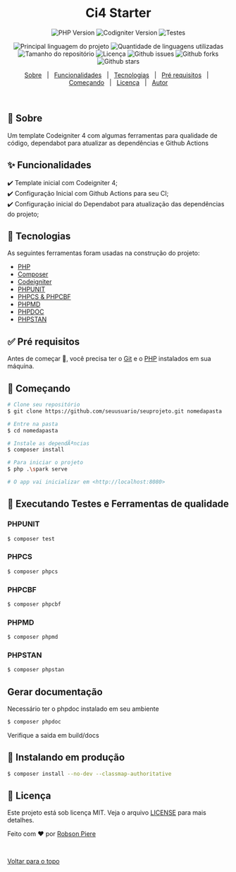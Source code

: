 <h1 align="center">Ci4 Starter</h1>

<p align="center">
  <img alt="PHP Version" src="https://img.shields.io/badge/PHP-7.3|7.4|8.0-B0B3D6?&logo=php&logoColor=#474A8A">

  <img alt="Codigniter Version" src="https://img.shields.io/badge/Codeigniter-4-B0B3D6?&logo=codeigniter&logoColor=#DD4814">

  <img alt="Testes" src="https://github.com/robsonpiere/ci4-starter/actions/workflows/testes.yaml/badge.svg">

</p>

<p align="center">
  <img alt="Principal linguagem do projeto" src="https://img.shields.io/github/languages/top/robsonpiere/ci4-starter?color=56BEB8">

  <img alt="Quantidade de linguagens utilizadas" src="https://img.shields.io/github/languages/count/robsonpiere/ci4-starter?color=56BEB8">

  <img alt="Tamanho do repositório" src="https://img.shields.io/github/repo-size/robsonpiere/ci4-starter?color=56BEB8">

  <img alt="Licença" src="https://img.shields.io/github/license/robsonpiere/ci4-starter?color=56BEB8">

  <img alt="Github issues" src="https://img.shields.io/github/issues/robsonpiere/ci4-starter?color=56BEB8" />

  <img alt="Github forks" src="https://img.shields.io/github/forks/robsonpiere/ci4-starter?color=56BEB8" />

  <img alt="Github stars" src="https://img.shields.io/github/stars/robsonpiere/ci4-starter?color=56BEB8" />
</p>

<p align="center">
  <a href="#dart-sobre">Sobre</a> &#xa0; | &#xa0; 
  <a href="#sparkles-funcionalidades">Funcionalidades</a> &#xa0; | &#xa0;
  <a href="#rocket-tecnologias">Tecnologias</a> &#xa0; | &#xa0;
  <a href="#white_check_mark-pré-requesitos">Pré requisitos</a> &#xa0; | &#xa0;
  <a href="#checkered_flag-começando">Começando</a> &#xa0; | &#xa0;
  <a href="#memo-licença">Licença</a> &#xa0; | &#xa0;
  <a href="https://github.com/robsonpiere" target="_blank">Autor</a>
</p>

<br>

## :dart: Sobre ##

Um template  Codeigniter 4 com algumas ferramentas para qualidade de código, dependabot para atualizar as dependências e Github Actions

## :sparkles: Funcionalidades ##

:heavy_check_mark: Template inicial com Codeigniter 4;\
:heavy_check_mark: Configuração Inicial com Github Actions para seu CI;\
:heavy_check_mark: Configuração inicial do Dependabot para atualização das dependências do projeto;

## :rocket: Tecnologias ##

As seguintes ferramentas foram usadas na construção do projeto:

- [PHP](https://www.php.net)
- [Composer](https://getcomposer.org)
- [Codeigniter](https://codeigniter.com/)
- [PHPUNIT](https://phpunit.de)
- [PHPCS & PHPCBF](https://github.com/squizlabs/PHP_CodeSniffer)
- [PHPMD](https://phpmd.org)
- [PHPDOC](https://phpdoc.org)
- [PHPSTAN](https://phpstan.org)

## :white_check_mark: Pré requisitos ##

Antes de começar :checkered_flag:, você precisa ter o [Git](https://git-scm.com) e o [PHP](https://www.php.net) instalados em sua máquina.

## :checkered_flag: Começando ##

```bash
# Clone seu repositório
$ git clone https://github.com/seuusuario/seuprojeto.git nomedapasta

# Entre na pasta
$ cd nomedapasta

# Instale as dependÃªncias
$ composer install

# Para iniciar o projeto
$ php .\spark serve

# O app vai inicializar em <http://localhost:8080>
```

## :bug: Executando Testes e Ferramentas de qualidade ##

### PHPUNIT ###
```bash
$ composer test
```

### PHPCS ###
```bash
$ composer phpcs
```

### PHPCBF ###
```bash
$ composer phpcbf
```

### PHPMD ###
```bash
$ composer phpmd
```

### PHPSTAN ###
```bash
$ composer phpstan
```

## Gerar documentação ##
Necessário ter o phpdoc instalado em seu ambiente

```bash
$ composer phpdoc
```
Verifique a saida em build/docs


## :tada: Instalando em produção ##

```bash
$ composer install --no-dev --classmap-authoritative
```

## :memo: Licença ##

Este projeto está sob licença MIT. Veja o arquivo [LICENSE](LICENSE.md) para mais detalhes.


Feito com :heart: por <a href="https://github.com/robsonpiere" target="_blank">Robson Piere</a>

&#xa0;

<a href="#top">Voltar para o topo</a>
